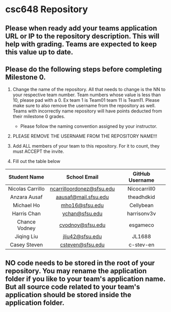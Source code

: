 # csc648 Repository

## Please when ready add your teams application URL or IP to the repository description. This will help with grading. Teams are expected to keep this value up to date.

## Please do the following steps before completing Milestone 0.

1. Change the name of the repository. All that needs to change is the NN to your respective team number. Team numbers whose value is less than 10, please pad with a 0. Ex team 1 is Team01 team 11 is Team11. Please make sure to also remove the username from the repository as well. Teams with incorrectly name repository will have points deducted from their milestone 0 grades.

   - Please follow the naming convention assigned by your instructor.

1. PLEASE REMOVE THE USERNAME FROM THE REPOSITORY NAME!!!

1. Add ALL members of your team to this repository. For it to count, they must ACCEPT the invite.

1. Fill out the table below

|   Student Name   |       School Email        | GitHub Username |
| :--------------: | :-----------------------: | :-------------: |
| Nicolas Carrillo | ncarrilloordonez@sfsu.edu |  Nicocarrill0   |
|   Anzara Ausaf   |   aausaf@mail.sfsu.edu    |   theadhdkid    |
|    Michael Ho    |      mho16@sfsu.edu       |    Cellybean    |
|   Harris Chan    |      ychan@sfsu.edu       |   harrisonv3v   |
|  Chance Vodney   |     cvodnoy@sfsu.edu      |    esgameco     |
|    Jiqing Liu    |      jliu42@sfsu.edu      |     JL1688      |
|   Casey Steven   |     csteven@sfsu.edu      |    c-stev-en    |

## NO code needs to be stored in the root of your repository. You may rename the application folder if you like to your team's application name. But all source code related to your team's application should be stored inside the application folder.
